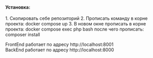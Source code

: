 <h4>Установка:</h4>
1. Скопировать себе репозиторий
2. Прописать команду в корне проекта: docker compose up
3. В новом окне прописать в корне проекта: docker compose exec php bash после чего прописать: composer install
   

FrontEnd работает по адресу http://localhost:8001
</br>
BackEnd работает по адресу http://localhost:8000
